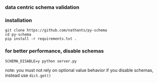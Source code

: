 ### data centric schema validation

### installation
```
git clone https://github.com/nathants/py-schema
cd py-schema
pip install -r requirements.txt .
```

### for better performance, disable schemas

```
SCHEMA_DISABLE=y python server.py
```

note: you must not rely on optional value behavior if you disable schemas, instead use `dict.get()`
